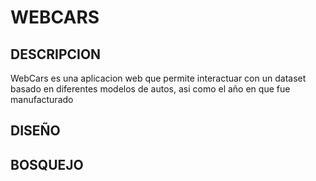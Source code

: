 
# WEBCARS
## DESCRIPCION  
WebCars es una aplicacion web que permite interactuar con un dataset basado en diferentes modelos de autos, asi como el año en que fue manufacturado
## DISEÑO  

## BOSQUEJO

